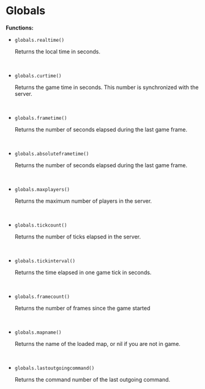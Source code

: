 # Globals

**Functions:**

* `globals.realtime()`
  
  Returns the local time in seconds.
  

&nbsp;
&nbsp;

* `globals.curtime()`
  
  Returns the game time in seconds. This number is synchronized with the server.
  

&nbsp;
&nbsp;

* `globals.frametime()`
  
  Returns the number of seconds elapsed during the last game frame.
  

&nbsp;
&nbsp;

* `globals.absoluteframetime()`
  
  Returns the number of seconds elapsed during the last game frame.
  

&nbsp;
&nbsp;

* `globals.maxplayers()`
  
  Returns the maximum number of players in the server.
  

&nbsp;
&nbsp;

* `globals.tickcount()`
  
  Returns the number of ticks elapsed in the server.
  

&nbsp;
&nbsp;

* `globals.tickinterval()`
  
  Returns the time elapsed in one game tick in seconds.
  

&nbsp;
&nbsp;

* `globals.framecount()`
  
  Returns the number of frames since the game started
  

&nbsp;
&nbsp;

* `globals.mapname()`
  
  Returns the name of the loaded map, or nil if you are not in game.
  

&nbsp;
&nbsp;

* `globals.lastoutgoingcommand()`
  
  Returns the command number of the last outgoing command.
  

&nbsp;
&nbsp;
